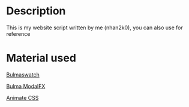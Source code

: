 # Description
This is my website script written by me (nhan2k0), you can also use for reference

# Material used
[Bulmaswatch](https://jenil.github.io/bulmaswatch/superhero/)

[Bulma ModalFX](https://github.com/postare/bulma-modal-fx)

[Animate CSS](https://github.com/daneden/animate.css)
